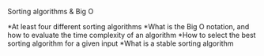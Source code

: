 Sorting algorithms & Big O

*At least four different sorting algorithms
*What is the Big O notation, and how to evaluate the time complexity of an algorithm
*How to select the best sorting algorithm for a given input
*What is a stable sorting algorithm
